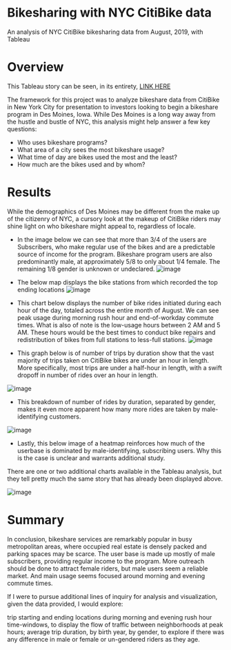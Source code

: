 # Bikesharing with NYC CitiBike data
An analysis of NYC CitiBike bikesharing data from August, 2019, with Tableau

# Overview
This Tableau story can be seen, in its entirety, [LINK HERE](https://public.tableau.com/app/profile/melanie.rhoden/viz/NYCCitiBikeanalysis/NYCCitiBikeanalysis?publish=yes)



The framework for this project was to analyze bikeshare data from CitiBike in New York City for presentation to investors looking to begin a bikeshare program in Des Moines, Iowa. While Des Moines is a long way away from the hustle and bustle of NYC, this analysis might help answer a few key questions:

* Who uses bikeshare programs?
* What area of a city sees the most bikeshare usage?
* What time of day are bikes used the most and the least?
* How much are the bikes used and by whom?

# Results
While the demographics of Des Moines may be different from the make up of the citizenry of NYC, a cursory look at the makeup of CitiBike riders may shine light on who bikeshare might appeal to, regardless of locale.

* In the image below we can see that more than 3/4 of the users are Subscribers, who make regular use of the bikes and are a predictable source of income for the program. Bikeshare program users are also predominantly male, at approximately 5/8 to only about 1/4 female. The remaining 1/8 gender is unknown or undeclared.
![image](https://user-images.githubusercontent.com/95143562/162261850-51d3b749-d219-402c-ab44-11ebafb761b9.png)


* The below map displays the bike stations from which recorded the top ending locations
![image](https://user-images.githubusercontent.com/95143562/162262385-28836c29-5f44-46f1-82c2-7f079457a4e9.png)


* This chart below displays the number of bike rides initiated during each hour of the day, totaled across the entire month of August. We can see peak usage during morning rush hour and end-of-workday commute times. What is also of note is the low-usage hours between 2 AM and 5 AM. These hours would be the best times to conduct bike repairs and redistribution of bikes from full stations to less-full stations.
![image](https://user-images.githubusercontent.com/95143562/162262800-cb64c886-2bc5-4d0e-9b29-1f405fa4c953.png)


* This graph below is of number of trips by duration show that the vast majority of trips taken on CitiBike bikes are under an hour in length. More specifically, most trips are under a half-hour in length, with a swift dropoff in number of rides over an hour in length.

![image](https://user-images.githubusercontent.com/95143562/162263476-24b24d12-4da8-4e08-afca-1e3a00253847.png)


* This breakdown of number of rides by duration, separated by gender, makes it even more apparent how many more rides are taken by male-identifying customers.

![image](https://user-images.githubusercontent.com/95143562/162263597-6e16d490-1f45-4578-b465-fbc339012bcb.png)


* Lastly, this below image of a heatmap reinforces how much of the userbase is dominated by male-identifying, subscribing users. Why this is the case is unclear and warrants additional study.

There are one or two additional charts available in the Tableau analysis, but they tell pretty much the same story that has already been displayed above.

![image](https://user-images.githubusercontent.com/95143562/162263916-69e85290-e2b6-4d54-937a-1c25950c395e.png)

# Summary
In conclusion, bikeshare services are remarkably popular in busy metropolitan areas, where occupied real estate is densely packed and parking spaces may be scarce. The user base is made up mostly of male subscribers, providing regular income to the program. More outreach should be done to attract female riders, but male users seem a reliable market. And main usage seems focused around morning and evening commute times.

If I were to pursue additional lines of inquiry for analysis and visualization, given the data provided, I would explore:

trip starting and ending locations during morning and evening rush hour time-windows, to display the flow of traffic between neighborhoods at peak hours;
average trip duration, by birth year, by gender, to explore if there was any difference in male or female or un-gendered riders as they age.

